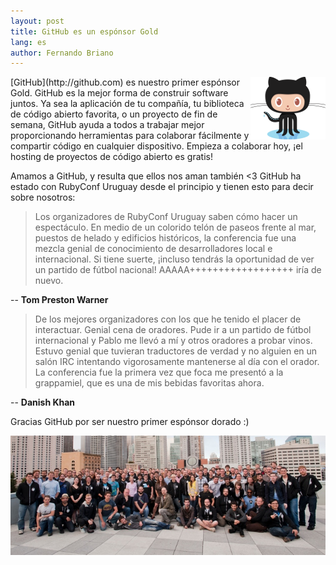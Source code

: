 ```yaml
---
layout: post
title: GitHub es un espónsor Gold
lang: es
author: Fernando Briano
---
```

<img src="/media/img/sponsors/octocat.png" alt="Octocat" style="float: right"/>
[GitHub](http://github.com) es nuestro primer espónsor Gold. GitHub es la mejor forma de construir software juntos. Ya sea la aplicación de tu compañía, tu biblioteca de código abierto favorita, o un proyecto de fin de semana, GitHub ayuda a todos a trabajar mejor proporcionando herramientas para colaborar fácilmente y compartir código en cualquier dispositivo. Empieza a colaborar hoy, ¡el hosting de proyectos de código abierto es gratis!

Amamos a GitHub, y resulta que ellos nos aman también <3
GitHub ha estado con RubyConf Uruguay desde el principio y tienen esto para decir sobre nosotros:

> Los organizadores de RubyConf Uruguay saben cómo hacer un espectáculo. En medio de un colorido telón de paseos frente al mar, puestos de helado y edificios históricos, la conferencia fue una mezcla genial de conocimiento de desarrolladores local e internacional. Si tiene suerte, ¡incluso tendrás la oportunidad de ver un partido de fútbol nacional! AAAAA++++++++++++++++++ iría de nuevo.

-- **Tom Preston Warner**

> De los mejores organizadores con los que he tenido el placer de interactuar. Genial cena de oradores. Pude ir a un partido de fútbol internacional y Pablo me llevó a mí y otros oradores a probar vinos. Estuvo genial que tuvieran traductores de verdad y no alguien en un salón IRC intentando vigorosamente mantenerse al día con el orador. La conferencia fue la primera vez que foca me presentó a la grappamiel, que es una de mis bebidas favoritas ahora.

-- **Danish Khan**

Gracias GitHub por ser nuestro primer espónsor dorado :)
<div style="text-align: center">
  <img src="/media/img/sponsors/hubbernauts.jpg" alt="Hubbernauts"/>
</div>
